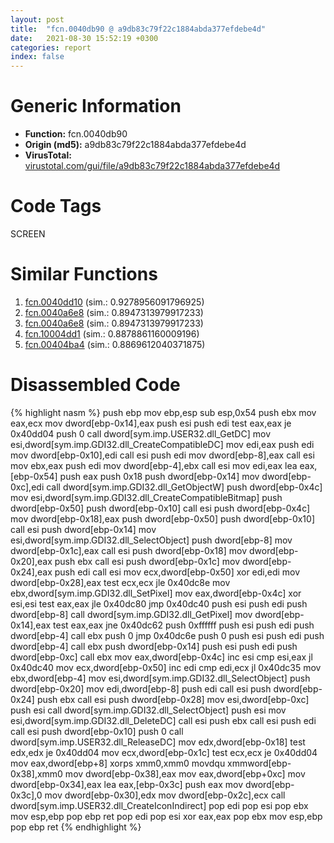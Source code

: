 ```yaml
---
layout: post
title:  "fcn.0040db90 @ a9db83c79f22c1884abda377efdebe4d"
date:   2021-08-30 15:52:19 +0300
categories: report
index: false
---
```


# Generic Information
- **Function:** fcn.0040db90
- **Origin (md5):** a9db83c79f22c1884abda377efdebe4d
- **VirusTotal:** [virustotal.com/gui/file/a9db83c79f22c1884abda377efdebe4d][virustotal_ref]

# Code Tags
<span class="tag" id="SCREEN">SCREEN</span>


# Similar Functions

1. [fcn.0040dd10][similar_1_ref] (sim.: 0.9278956091796925)
2. [fcn.0040a6e8][similar_2_ref] (sim.: 0.8947313979917233)
3. [fcn.0040a6e8][similar_3_ref] (sim.: 0.8947313979917233)
4. [fcn.10004dd1][similar_4_ref] (sim.: 0.8878861160009196)
5. [fcn.00404ba4][similar_5_ref] (sim.: 0.8869612040371875)


# Disassembled Code

{% highlight nasm %}
push ebp
mov ebp,esp
sub esp,0x54
push ebx
mov eax,ecx
mov dword[ebp-0x14],eax
push esi
push edi
test eax,eax
je 0x40dd04
push 0
call dword[sym.imp.USER32.dll_GetDC]
mov esi,dword[sym.imp.GDI32.dll_CreateCompatibleDC]
mov edi,eax
push edi
mov dword[ebp-0x10],edi
call esi
push edi
mov dword[ebp-8],eax
call esi
mov ebx,eax
push edi
mov dword[ebp-4],ebx
call esi
mov edi,eax
lea eax,[ebp-0x54]
push eax
push 0x18
push dword[ebp-0x14]
mov dword[ebp-0xc],edi
call dword[sym.imp.GDI32.dll_GetObjectW]
push dword[ebp-0x4c]
mov esi,dword[sym.imp.GDI32.dll_CreateCompatibleBitmap]
push dword[ebp-0x50]
push dword[ebp-0x10]
call esi
push dword[ebp-0x4c]
mov dword[ebp-0x18],eax
push dword[ebp-0x50]
push dword[ebp-0x10]
call esi
push dword[ebp-0x14]
mov esi,dword[sym.imp.GDI32.dll_SelectObject]
push dword[ebp-8]
mov dword[ebp-0x1c],eax
call esi
push dword[ebp-0x18]
mov dword[ebp-0x20],eax
push ebx
call esi
push dword[ebp-0x1c]
mov dword[ebp-0x24],eax
push edi
call esi
mov ecx,dword[ebp-0x50]
xor edi,edi
mov dword[ebp-0x28],eax
test ecx,ecx
jle 0x40dc8e
mov ebx,dword[sym.imp.GDI32.dll_SetPixel]
mov eax,dword[ebp-0x4c]
xor esi,esi
test eax,eax
jle 0x40dc80
jmp 0x40dc40
push esi
push edi
push dword[ebp-8]
call dword[sym.imp.GDI32.dll_GetPixel]
mov dword[ebp-0x14],eax
test eax,eax
jne 0x40dc62
push 0xffffff
push esi
push edi
push dword[ebp-4]
call ebx
push 0
jmp 0x40dc6e
push 0
push esi
push edi
push dword[ebp-4]
call ebx
push dword[ebp-0x14]
push esi
push edi
push dword[ebp-0xc]
call ebx
mov eax,dword[ebp-0x4c]
inc esi
cmp esi,eax
jl 0x40dc40
mov ecx,dword[ebp-0x50]
inc edi
cmp edi,ecx
jl 0x40dc35
mov ebx,dword[ebp-4]
mov esi,dword[sym.imp.GDI32.dll_SelectObject]
push dword[ebp-0x20]
mov edi,dword[ebp-8]
push edi
call esi
push dword[ebp-0x24]
push ebx
call esi
push dword[ebp-0x28]
mov esi,dword[ebp-0xc]
push esi
call dword[sym.imp.GDI32.dll_SelectObject]
push esi
mov esi,dword[sym.imp.GDI32.dll_DeleteDC]
call esi
push ebx
call esi
push edi
call esi
push dword[ebp-0x10]
push 0
call dword[sym.imp.USER32.dll_ReleaseDC]
mov edx,dword[ebp-0x18]
test edx,edx
je 0x40dd04
mov ecx,dword[ebp-0x1c]
test ecx,ecx
je 0x40dd04
mov eax,dword[ebp+8]
xorps xmm0,xmm0
movdqu xmmword[ebp-0x38],xmm0
mov dword[ebp-0x38],eax
mov eax,dword[ebp+0xc]
mov dword[ebp-0x34],eax
lea eax,[ebp-0x3c]
push eax
mov dword[ebp-0x3c],0
mov dword[ebp-0x30],edx
mov dword[ebp-0x2c],ecx
call dword[sym.imp.USER32.dll_CreateIconIndirect]
pop edi
pop esi
pop ebx
mov esp,ebp
pop ebp
ret 
pop edi
pop esi
xor eax,eax
pop ebx
mov esp,ebp
pop ebp
ret 
{% endhighlight %}


[similar_1_ref]: /report/fcn.0040dd10@a9db83c79f22c1884abda377efdebe4d
[similar_2_ref]: /report/fcn.0040a6e8@53687e619dcac7d709f306d061d8daeb
[similar_3_ref]: /report/fcn.0040a6e8@ba5ec83721de3ca10b3c9583f3b2c6a1
[similar_4_ref]: /report/fcn.10004dd1@880ba8b1983575bc0c5ed1cb79dcde8f
[similar_5_ref]: /report/fcn.00404ba4@3f1595e66dc63331ba0930a0c79684ce
[virustotal_ref]: https://www.virustotal.com/gui/file/a9db83c79f22c1884abda377efdebe4d